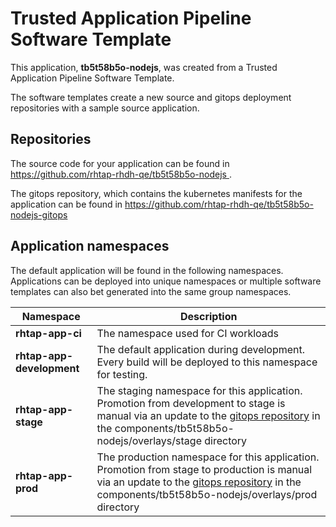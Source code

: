 # Trusted Application Pipeline Software Template

This application, **tb5t58b5o-nodejs**, was created from a Trusted Application Pipeline Software Template.

The software templates create a new source and gitops deployment repositories with a sample source application. 

## Repositories

The source code for your application can be found in [https://github.com/rhtap-rhdh-qe/tb5t58b5o-nodejs ](https://github.com/rhtap-rhdh-qe/tb5t58b5o-nodejs ).
 
The gitops repository, which contains the kubernetes manifests for the application can be found in 
[https://github.com/rhtap-rhdh-qe/tb5t58b5o-nodejs-gitops ](https://github.com/rhtap-rhdh-qe/tb5t58b5o-nodejs-gitops ) 

## Application namespaces 

The default application will be found in the following namespaces. Applications can be deployed into unique namespaces or multiple software templates can also bet generated into the same group namespaces.  

|  Namespace   |  Description   |  
| -------- | -------- |
| **rhtap-app-ci** | The namespace used for CI workloads |
| **rhtap-app-development** | The default application during development. Every build will be deployed to this namespace for testing. |
| **rhtap-app-stage** | The staging namespace for this application. Promotion from development to stage is manual via an update to the [gitops repository](https://github.com/rhtap-rhdh-qe/tb5t58b5o-nodejs-gitops ) in the components/tb5t58b5o-nodejs/overlays/stage directory |
| **rhtap-app-prod** | The production namespace for this application. Promotion from stage to production is manual via an update to the [gitops repository](https://github.com/rhtap-rhdh-qe/tb5t58b5o-nodejs-gitops ) in the components/tb5t58b5o-nodejs/overlays/prod directory |